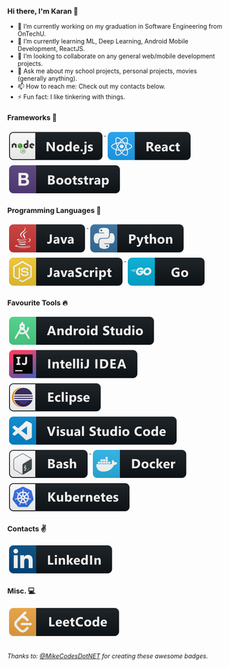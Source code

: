 ### Hi there, I'm Karan 👋

<!--
**karanj798/karanj798** is a ✨ _special_ ✨ repository because its `README.md` (this file) appears on your GitHub profile.

Here are some ideas to get you started:
-->

- 🔭 I’m currently working on my graduation in Software Engineering from OnTechU.
- 🌱 I’m currently learning ML, Deep Learning, Android Mobile Development, ReactJS.
- 👯 I’m looking to collaborate on any general web/mobile development projects.
- 💬 Ask me about my school projects, personal projects, movies (generally anything).
- 📫 How to reach me: Check out my contacts below.
- ⚡ Fun fact: I like tinkering with things.

### Frameworks :gem:
<a href="#">
    <img src="https://raw.githubusercontent.com/MikeCodesDotNET/ColoredBadges/master/svg/dev/frameworks/nodejs.svg" alt="nodejs" style="vertical-align:top; margin:6px 4px">
</a>
<a href="#">
    <img src="https://raw.githubusercontent.com/MikeCodesDotNET/ColoredBadges/master/svg/dev/frameworks/react.svg" alt="react" style="vertical-align:top; margin:6px 4px">
</a>
 <a href="#">
    <img src="https://raw.githubusercontent.com/MikeCodesDotNET/ColoredBadges/master/svg/dev/frameworks/bootstrap.svg" alt="bootstrap" style="vertical-align:top; margin:6px 4px">
</a>  
  
### Programming Languages  :rocket:
<a href="#">
    <img src="https://raw.githubusercontent.com/MikeCodesDotNET/ColoredBadges/master/svg/dev/languages/java.svg" alt="java" style="vertical-align:top; margin:6px 4px">
</a>
<a href="#">
    <img src="https://raw.githubusercontent.com/MikeCodesDotNET/ColoredBadges/master/svg/dev/languages/python.svg" alt="python" style="vertical-align:top; margin:6px 4px">
</a>
<a href="#">
    <img src="https://raw.githubusercontent.com/MikeCodesDotNET/ColoredBadges/master/svg/dev/languages/js.svg" alt="js" style="vertical-align:top; margin:6px 4px">
</a>
<a href="#">
    <img src="https://raw.githubusercontent.com/MikeCodesDotNET/ColoredBadges/master/svg/dev/languages/go.svg" alt="go" style="vertical-align:top; margin:6px 4px">
</a>

### Favourite Tools :fire:
<a href="#">
    <img src="https://raw.githubusercontent.com/MikeCodesDotNET/ColoredBadges/master/svg/dev/tools/android_studio.svg" alt="android_studio" style="vertical-align:top; margin:6px 4px">
</a>
<a href="#">
    <img src="https://raw.githubusercontent.com/MikeCodesDotNET/ColoredBadges/master/svg/dev/tools/jetbrains_intellij.svg" alt="jetbrains_intellij" style="vertical-align:top; margin:6px 4px">
</a>
<a href="#">
    <img src="https://raw.githubusercontent.com/MikeCodesDotNET/ColoredBadges/master/svg/dev/tools/eclipse.svg" alt="eclipse" style="vertical-align:top; margin:6px 4px">
</a>
<a href="#">
    <img src="https://raw.githubusercontent.com/MikeCodesDotNET/ColoredBadges/master/svg/dev/tools/visualstudio_code.svg" alt="visualstudio_code" style="vertical-align:top; margin:6px 4px">
</a>
<a href="#">
    <img src="https://raw.githubusercontent.com/MikeCodesDotNET/ColoredBadges/master/svg/dev/tools/bash.svg" alt="bash" style="vertical-align:top; margin:6px 4px">
</a>
<a href="#">
    <img src="https://raw.githubusercontent.com/MikeCodesDotNET/ColoredBadges/master/svg/dev/tools/docker.svg" alt="docker" style="vertical-align:top; margin:6px 4px">
</a>
<a href="#">
    <img src="https://raw.githubusercontent.com/MikeCodesDotNET/ColoredBadges/master/svg/dev/services/kubernetes.svg" alt="kubernetes" style="vertical-align:top; margin:6px 4px">
</a>

### Contacts :v:
<a href="https://www.linkedin.com/in/karanj798/">
    <img src="https://raw.githubusercontent.com/MikeCodesDotNET/ColoredBadges/master/svg/social/linkedin.svg" alt="linkedin" style="vertical-align:top; margin:6px 4px">
</a>

### Misc. :computer:
<a href="https://leetcode.com/karanj798/">
    <img src="https://raw.githubusercontent.com/MikeCodesDotNET/ColoredBadges/master/svg/dev/services/leetcode.svg" alt="leetcode" style="vertical-align:top; margin:6px 4px">
</a>
<br><br>

*Thanks to: [@MikeCodesDotNET](https://github.com/MikeCodesDotNET/ColoredBadges) for creating these awesome badges.*
